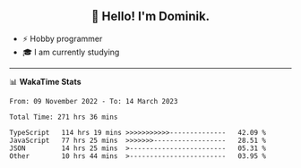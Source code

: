 <h2 align="center">👋 Hello! I'm Dominik.</h2>

- ⚡ Hobby programmer
- 🎓 I am currently studying

---
📊 **WakaTime Stats**
<!--START_SECTION:waka-->

```text
From: 09 November 2022 - To: 14 March 2023

Total Time: 271 hrs 36 mins

TypeScript   114 hrs 19 mins >>>>>>>>>>>--------------   42.09 %
JavaScript   77 hrs 25 mins  >>>>>>>------------------   28.51 %
JSON         14 hrs 25 mins  >------------------------   05.31 %
Other        10 hrs 44 mins  >------------------------   03.95 %
```

<!--END_SECTION:waka-->
